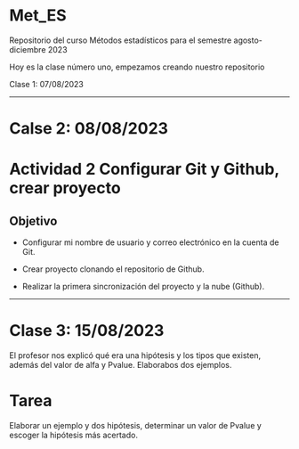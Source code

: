 # Met_ES
Repositorio del curso Métodos estadísticos para el semestre agosto-diciembre 2023

Hoy es la clase número uno, empezamos creando nuestro repositorio

Clase 1: 07/08/2023

---------------------------------------------
# Calse 2: 08/08/2023
# Actividad 2 Configurar Git y Github, crear proyecto

## Objetivo

+ Configurar mi nombre de usuario y correo electrónico en la cuenta de Git.

+ Crear proyecto clonando el repositorio de Github.

+ Realizar la primera sincronización del proyecto y la nube (Github).

----------------------------------------------
# Clase 3: 15/08/2023

El profesor nos explicó qué era una hipótesis y los tipos que existen, además
del valor de alfa y Pvalue. Elaborabos dos ejemplos.

# Tarea

Elaborar un ejemplo y dos hipótesis, determinar un valor de Pvalue y escoger
la hipótesis más acertado.